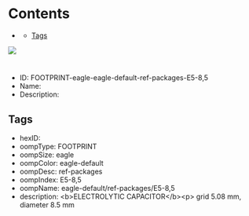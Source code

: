 



Contents
========

* [](#)
	* [Tags](#tags)
  
![][im]
# 

- ID: FOOTPRINT-eagle-eagle-default-ref-packages-E5-8,5
- Name: 
- Description: 

## Tags

- hexID: 
- oompType: FOOTPRINT
- oompSize: eagle
- oompColor: eagle-default
- oompDesc: ref-packages
- oompIndex: E5-8,5
- oompName: eagle-default/ref-packages/E5-8,5
- description: &lt;b&gt;ELECTROLYTIC CAPACITOR&lt;/b&gt;&lt;p&gt;&#xD;
grid 5.08 mm, diameter 8.5 mm



[im]: image.png
